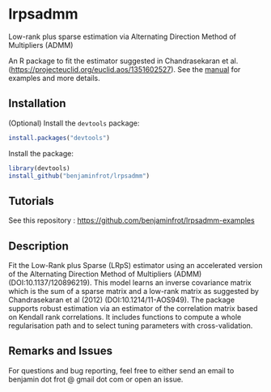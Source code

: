 # lrpsadmm
Low-rank plus sparse estimation via Alternating Direction Method of Multipliers (ADMM)

An R package to fit the estimator suggested in Chandrasekaran et al. (https://projecteuclid.org/euclid.aos/1351602527). 
See the [manual](https://github.com/benjaminfrot/lrpsadmm/blob/master/manual.pdf) for examples and more details.

## Installation

(Optional) Install the `devtools` package:
```R
install.packages("devtools")
```
Install the package:
```R
library(devtools)
install_github("benjaminfrot/lrpsadmm")
```

## Tutorials
See this repository : https://github.com/benjaminfrot/lrpsadmm-examples

## Description
Fit the Low-Rank plus Sparse (LRpS) estimator using an accelerated version of the Alternating 
Direction Method of Multipliers (ADMM) (DOI:10.1137/120896219). This model learns an inverse 
covariance matrix which is the sum of a sparse matrix and a low-rank matrix as suggested by 
Chandrasekaran et al (2012) (DOI:10.1214/11-AOS949). The package supports robust estimation via an 
estimator of the correlation matrix based on Kendall rank correlations. It includes functions to compute 
a whole regularisation path and to select tuning parameters with cross-validation.

## Remarks and Issues
For questions and bug reporting, feel free to either send an email to benjamin dot frot @ gmail dot com or
open an issue.
